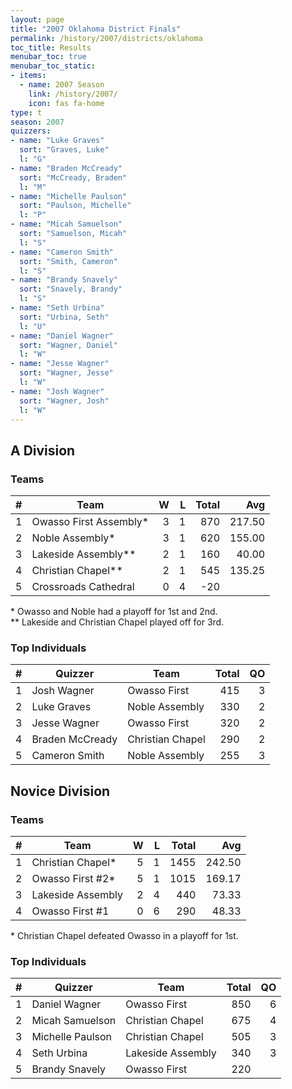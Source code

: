```yaml
---
layout: page
title: "2007 Oklahoma District Finals"
permalink: /history/2007/districts/oklahoma
toc_title: Results
menubar_toc: true
menubar_toc_static:
- items:
  - name: 2007 Season
    link: /history/2007/
    icon: fas fa-home
type: t
season: 2007
quizzers:
- name: "Luke Graves"
  sort: "Graves, Luke"
  l: "G"
- name: "Braden McCready"
  sort: "McCready, Braden"
  l: "M"
- name: "Michelle Paulson"
  sort: "Paulson, Michelle"
  l: "P"
- name: "Micah Samuelson"
  sort: "Samuelson, Micah"
  l: "S"
- name: "Cameron Smith"
  sort: "Smith, Cameron"
  l: "S"
- name: "Brandy Snavely"
  sort: "Snavely, Brandy"
  l: "S"
- name: "Seth Urbina"
  sort: "Urbina, Seth"
  l: "U"
- name: "Daniel Wagner"
  sort: "Wagner, Daniel"
  l: "W"
- name: "Jesse Wagner"
  sort: "Wagner, Jesse"
  l: "W"
- name: "Josh Wagner"
  sort: "Wagner, Josh"
  l: "W"
---
```


## A Division

### Teams

|    # | Team                   |    W |    L | Total |    Avg |
| ---: | ---------------------- | ---: | ---: | ----: | -----: |
|    1 | Owasso First Assembly* |    3 |    1 |   870 | 217.50 |
|    2 | Noble Assembly*        |    3 |    1 |   620 | 155.00 |
|    3 | Lakeside Assembly**    |    2 |    1 |   160 |  40.00 |
|    4 | Christian Chapel**     |    2 |    1 |   545 | 135.25 |
|    5 | Crossroads Cathedral   |    0 |    4 |   -20 |        |

\* Owasso and Noble had a playoff for 1st and 2nd.\
\*\* Lakeside and Christian Chapel played off for 3rd.

### Top Individuals

|    # | Quizzer         | Team             | Total |   QO |
| ---: | --------------- | ---------------- | ----: | ---: |
|    1 | Josh Wagner     | Owasso First     |   415 |    3 |
|    2 | Luke Graves     | Noble Assembly   |   330 |    2 |
|    3 | Jesse Wagner    | Owasso First     |   320 |    2 |
|    4 | Braden McCready | Christian Chapel |   290 |    2 |
|    5 | Cameron Smith   | Noble Assembly   |   255 |    3 |

## Novice Division

### Teams

|    # | Team              |    W |    L | Total |    Avg |
| ---: | ----------------- | ---: | ---: | ----: | -----: |
|    1 | Christian Chapel* |    5 |    1 |  1455 | 242.50 |
|    2 | Owasso First #2*  |    5 |    1 |  1015 | 169.17 |
|    3 | Lakeside Assembly |    2 |    4 |   440 |  73.33 |
|    4 | Owasso First #1   |    0 |    6 |   290 |  48.33 |

\* Christian Chapel defeated Owasso in a playoff for 1st.

### Top Individuals

|    # | Quizzer          | Team              | Total |   QO |
| ---: | ---------------- | ----------------- | ----: | ---: |
|    1 | Daniel Wagner    | Owasso First      |   850 |    6 |
|    2 | Micah Samuelson  | Christian Chapel  |   675 |    4 |
|    3 | Michelle Paulson | Christian Chapel  |   505 |    3 |
|    4 | Seth Urbina      | Lakeside Assembly |   340 |    3 |
|    5 | Brandy Snavely   | Owasso First      |   220 |      |